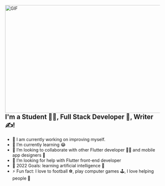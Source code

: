 <img align="right" alt="GIF" src="https://user-images.githubusercontent.com/102032847/160018930-68ffa7a1-1d38-45c5-805e-567382694de6.gif" width="600" height="350" />

## I'm a Student 👨‍🎓, Full Stack Developer 🚀, Writer ✍!
- 🔭 I am currently working on improving myself.
- 🌱 I’m currently learning 😂
- 👯 I’m looking to collaborate with other Flutter developer 👩‍💻 and mobile app designers 🎨
- 🤔 I’m looking for help with Flutter front-end developer
- 🥅 2022 Goals:  learning artificial intelligence 🤖
- ⚡ Fun fact: I love to football ⚽, play computer games 🕹️, I love helping people 🤼
